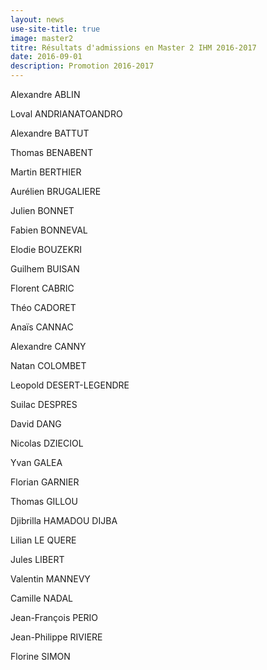 ```yaml
---
layout: news
use-site-title: true
image: master2
titre: Résultats d'admissions en Master 2 IHM 2016-2017
date: 2016-09-01
description: Promotion 2016-2017
---
```


Alexandre ABLIN

Loval ANDRIANATOANDRO

Alexandre BATTUT

Thomas BENABENT

Martin BERTHIER

Aurélien BRUGALIERE

Julien BONNET

Fabien BONNEVAL

Elodie BOUZEKRI

Guilhem BUISAN

Florent CABRIC

Théo CADORET

Anaïs CANNAC

Alexandre CANNY

Natan COLOMBET

Leopold DESERT-LEGENDRE

Suilac DESPRES

David DANG

Nicolas DZIECIOL

Yvan GALEA

Florian GARNIER

Thomas GILLOU

Djibrilla HAMADOU DIJBA

Lilian LE QUERE

Jules LIBERT

Valentin MANNEVY

Camille NADAL

Jean-François PERIO

Jean-Philippe RIVIERE

Florine SIMON


